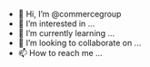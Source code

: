 
- 👋 Hi, I’m @commercegroup
- 👀 I’m interested in ...
- 🌱 I’m currently learning ...
- 💞️ I’m looking to collaborate on ...
- 📫 How to reach me ...

<!---
commercegroup/commercegroup is a ✨ special ✨ repository because its `README.md` (this file) appears on your GitHub profile.
You can click the Preview link to take a look at your changes.
--->

